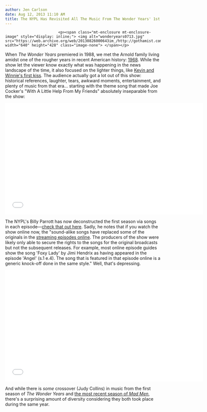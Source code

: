 ```yaml
---
author: Jen Carlson
date: Aug 12, 2013 11:10 AM
title: The NYPL Has Revisited All The Music From The Wonder Years' 1st Season
---
```



                            
                            
                            
                            <p><span class="mt-enclosure mt-enclosure-image" style="display: inline;"> <img alt="wonderyears0713.jpg" src="https://web.archive.org/web/20130826000643im_/http://gothamist.com/attachments/arts_jen/wonderyears0713.jpg" width="640" height="428" class="image-none"> </span></p>

<p>When <em>The Wonder Years</em> premiered in 1988, we met the Arnold family living amidst one of the rougher years in recent American history: <a href="https://web.archive.org/web/20130826000643/http://gothamist.com/tags/1968">1968</a>. While the show let the viewer know exactly what was happening in the news landscape of the time, it also focused on the lighter things, like <a href="https://web.archive.org/web/20130826000643/http://www.youtube.com/watch?v=UV8dW_TU1d4">Kevin and Winnie&apos;s first kiss</a>. The audience actually got a lot out of this show: historical references, laughter, tears, awkward moments, entertainment, and plenty of music from that era... starting with the theme song that made Joe Cocker&apos;s &quot;With A Little Help From My Friends&quot; absolutely inseparable from the show: </p>

<p><iframe width="640" height="360" src="//web.archive.org/web/20130826000643if_/http://www.youtube.com/embed/hSrXupUlA_Q" frameborder="0" allowfullscreen></iframe></p>

<p>The NYPL&apos;s Billy Parrott has now deconstructed the first season via songs in each episode&#x2014;<a href="https://web.archive.org/web/20130826000643/http://www.nypl.org/blog/2013/08/09/wonder-years-music">check that out here</a>. Sadly, he notes that if you watch the show online now, the &quot;sound-alike songs have replaced some of the originals in the <a href="https://web.archive.org/web/20130826000643/https://movies.netflix.com/ProfilesGate?nextpage=http%3A%2F%2Fmovies.netflix.com%2FWiMovie%2FThe_Wonder_Years%2F70172454%3Flocale%3Den-US">streaming episodes online</a>. The producers of the show were likely only able to secure the rights to the songs for the original broadcasts but not the subsequent releases. For example, most online episode guides show the song &apos;Foxy Lady&apos; by Jimi Hendrix as having appeared in the episode &apos;Angel&apos; (s.1 e.4). The song that is featured in that episode online is a generic knock-off done in the same style.&quot; Well, that&apos;s depressing.</p>

<p><iframe width="640" height="360" src="//web.archive.org/web/20130826000643if_/http://www.youtube.com/embed/FnfXoVCUAS4?list=PLA4ECF113C6C42A9C" frameborder="0" allowfullscreen></iframe></p>

<p>And while there is <em>some</em> crossover (Judy Collins) in music from the first season of <em>The Wonder Years</em> and <a href="https://web.archive.org/web/20130826000643/http://gothamist.com/2013/06/25/songs_from_this_season_of_mad_men.php">the most recent season of <em>Mad Men</em></a>, there&apos;s a surprising amount of diversity considering they both took place during the same year.</p>
                            
                            
                            